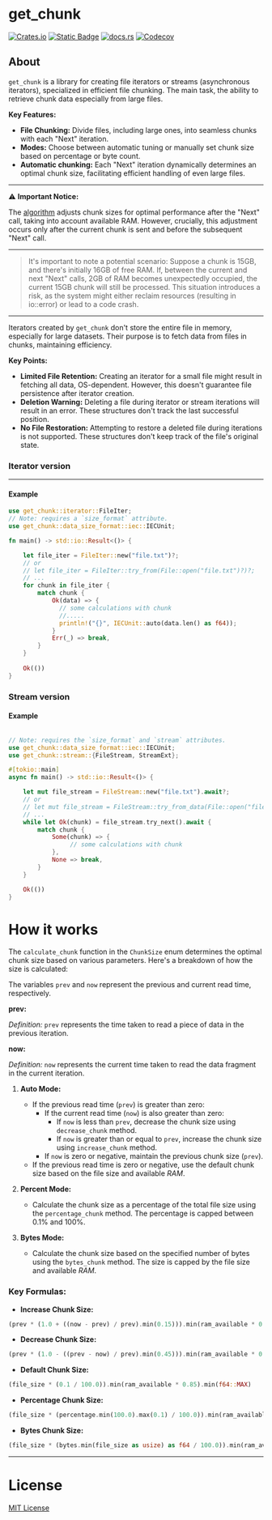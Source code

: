 # get_chunk

[![Crates.io](https://img.shields.io/crates/v/get_chunk?style=for-the-badge)](https://crates.io/crates/get_chunk)
[![Static Badge](https://img.shields.io/badge/changelog---?style=for-the-badge&labelColor=blue&color=blue)](https://github.com/m62624/get_chunk/blob/main/CHANGELOG.md)
[![docs.rs](https://img.shields.io/docsrs/get_chunk?style=for-the-badge)](https://docs.rs/get_chunk/latest/get_chunk)
[![Codecov](https://img.shields.io/codecov/c/github/m62624/get_chunk?style=for-the-badge)](https://codecov.io/gh/m62624/get_chunk)

## About

`get_chunk` is a library for creating file iterators or streams (asynchronous iterators),
specialized in efficient file chunking. The main task, the ability to retrieve chunk data especially from large files.

**Key Features:**
- **File Chunking:** Divide files, including large ones, into seamless chunks with each "Next" iteration.
- **Modes:** Choose between automatic tuning or manually set chunk size based on percentage or byte count.
- **Automatic chunking:** Each "Next" iteration dynamically determines an optimal chunk size, facilitating efficient handling of even large files.
---
⚠️ **Important Notice:**

The [algorithm](#how-it-works) adjusts chunk sizes for optimal performance after the "Next" call, 
taking into account available RAM. However, crucially, this adjustment occurs only after 
the current chunk is sent and before the subsequent "Next" call.

---
> It's important to note a potential scenario: Suppose a chunk is 15GB, and there's initially 16GB of free RAM. 
If, between the current and next "Next" calls, 2GB of RAM becomes unexpectedly occupied, 
the current 15GB chunk will still be processed. This situation introduces a risk, 
as the system might either reclaim resources (resulting in io::error) or lead to a code crash.

---

Iterators created by `get_chunk` don't store the entire file in memory, especially for large datasets.
Their purpose is to fetch data from files in chunks, maintaining efficiency.

**Key Points:**
- **Limited File Retention:** Creating an iterator for a small file might result in fetching all data, OS-dependent.
  However, this doesn't guarantee file persistence after iterator creation.
- **Deletion Warning:** Deleting a file during iterator or stream iterations will result in an error.
  These structures don't track the last successful position.
- **No File Restoration:** Attempting to restore a deleted file during iterations is not supported.
  These structures don't keep track of the file's original state.

### Iterator version

---
#### Example
```rust
use get_chunk::iterator::FileIter;
// Note: requires a `size_format` attribute.
use get_chunk::data_size_format::iec::IECUnit;

fn main() -> std::io::Result<()> {

    let file_iter = FileIter::new("file.txt")?;
    // or 
    // let file_iter = FileIter::try_from(File::open("file.txt")?)?;
    // ...
    for chunk in file_iter {
        match chunk {
            Ok(data) => {
              // some calculations with chunk
              //.....
              println!("{}", IECUnit::auto(data.len() as f64));
            }
            Err(_) => break,
        }
    }
    
    Ok(())
}
```

### Stream version

#### Example
```rust

// Note: requires the `size_format` and `stream` attributes.
use get_chunk::data_size_format::iec::IECUnit;
use get_chunk::stream::{FileStream, StreamExt};

#[tokio::main]
async fn main() -> std::io::Result<()> {

    let mut file_stream = FileStream::new("file.txt").await?;
    // or
    // let mut file_stream = FileStream::try_from_data(File::open("file.txt").await?)?;
    // ...
    while let Ok(chunk) = file_stream.try_next().await {
        match chunk {
            Some(chunk) => {
                 // some calculations with chunk
            },
            None => break,
        }
    }

    Ok(())
}
```

# How it works

The `calculate_chunk` function in the `ChunkSize` enum determines the optimal chunk size based on various parameters. Here's a breakdown of how the size is calculated: 

The variables `prev` and `now` represent the previous and current read time, respectively.

**prev:**

*Definition:* `prev` represents the time taken to read a piece of data in the previous iteration.

**now:**

*Definition:* `now` represents the current time taken to read the data fragment in the current iteration.

1. **Auto Mode:**
   - If the previous read time (`prev`) is greater than zero:
     - If the current read time (`now`) is also greater than zero:
       - If `now` is less than `prev`, decrease the chunk size using `decrease_chunk` method.
       - If `now` is greater than or equal to `prev`, increase the chunk size using `increase_chunk` method.
     - If `now` is zero or negative, maintain the previous chunk size (`prev`).
   - If the previous read time is zero or negative, use the default chunk size based on the file size and available *RAM*.

2. **Percent Mode:**
   - Calculate the chunk size as a percentage of the total file size using the `percentage_chunk` method. The percentage is capped between 0.1% and 100%.

3. **Bytes Mode:**
   - Calculate the chunk size based on the specified number of bytes using the `bytes_chunk` method. The size is capped by the file size and available *RAM*.

### Key Formulas:

- **Increase Chunk Size:**

```rust
(prev * (1.0 + ((now - prev) / prev).min(0.15))).min(ram_available * 0.85).min(f64::MAX)
```

- **Decrease Chunk Size:**

```rust
(prev * (1.0 - ((prev - now) / prev).min(0.45))).min(ram_available * 0.85).min(f64::MAX)
```

- **Default Chunk Size:**

```rust
(file_size * (0.1 / 100.0)).min(ram_available * 0.85).min(f64::MAX)
```

- **Percentage Chunk Size:**

```rust
(file_size * (percentage.min(100.0).max(0.1) / 100.0)).min(ram_available * 0.85)
```

- **Bytes Chunk Size:**

```rust
(file_size * (bytes.min(file_size as usize) as f64 / 100.0)).min(ram_available * 0.85)
```

---
# License
 [MIT License](https://github.com/m62624/get_chunk/blob/main/LICENSE)